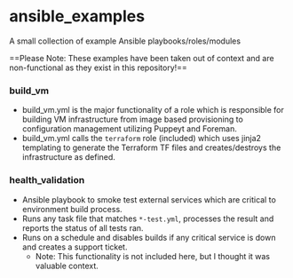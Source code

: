 # ansible_examples

A small collection of example Ansible playbooks/roles/modules

==Please Note: These examples have been taken out of context and are non-functional as they exist in this repository!==

### build_vm
* build_vm.yml is the major functionality of a role which is responsible for building VM infrastructure from image based provisioning to configuration management utilizing Puppeyt and Foreman.  
* build_vm.yml calls the `terraform` role (included) which uses jinja2 templating to generate the Terraform TF files and creates/destroys the infrastructure as defined.

### health_validation
* Ansible playbook to smoke test external services which are critical to environment build process.
* Runs any task file that matches `*-test.yml`, processes the result and reports the status of all tests ran.
* Runs on a schedule and disables builds if any critical service is down and creates a support ticket.
    * Note: This functionality is not included here, but I thought it was valuable context.
